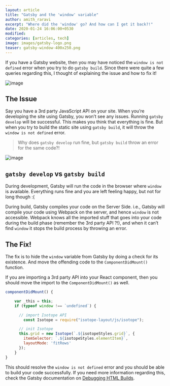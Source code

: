 ```yaml
---
layout: article
title: "Gatsby and the 'window' variable"
author: amith_raravi
excerpt: "Where did the 'window' go? And how can I get it back?!"
date: 2020-01-24 16:06:00+0530
modified:
categories: [articles, tech]
image: images/gatsby-logo.png
teaser: gatsby-window-400x250.png
---
```


If you have a Gatsby website, then you may have noticed the `window is not defined` error when you try to do `gatsby build`. Since there were quite a few queries regarding this, I thought of explaining the issue and how to fix it!

![image](/images/gatsby-logo.png)

## The Issue

Say you have a 3rd party JavaScript API on your site. When you’re developing the site using Gatsby, you won’t see any issues. Running `gatsby develop` will be successful. This makes you think that everything is fine. But when you try to build the static site using `gatsby build`, it will throw the `window is not defined` error.

> Why does `gatsby develop` run fine, but `gatsby build` throw an error for the same code?!

![image](/images/gatsby-window.png)

## `gatsby develop` vs `gatsby build`

During development, Gatsby will run the code in the browser where `window` is available. Everything runs fine and you are left feeling happy, but not for long though :(

During build, Gatsby compiles your code on the Server Side. i.e., Gatsby will compile your code using Webpack on the server, and hence `window` is not accessible. Webpack knows all the imported stuff that goes into your code during the build phase (remember the 3rd party API ?!), and when it can’t find `window` it stops the build process by throwing an error.

## The Fix!

The fix is to hide the `window` variable from Gatsby by doing a check for its existence. And move the offending code to the `ComponentDidMount()` function.

If you are importing a 3rd party API into your React component, then you should move the import to the `ComponentDidMount()` as well.

```jsx
componentDidMount() {

    var _this = this;
    if (typeof window !== `undefined`) {

      // import Isotope API
		const Isotope = require("isotope-layout/js/isotope");

      // init Isotope
      this.grid = new Isotope(`.${isotopeStyles.grid}`, {
        itemSelector: `.${isotopeStyles.elementItem}`,
        layoutMode: 'fitRows'
      });
    }
}
```

This should resolve the `window is not defined` error and you should be able to build your code successfully. If you need more information regarding this, check the Gatsby documentation on [Debugging HTML Builds](https://www.gatsbyjs.org/docs/debugging-html-builds/).

